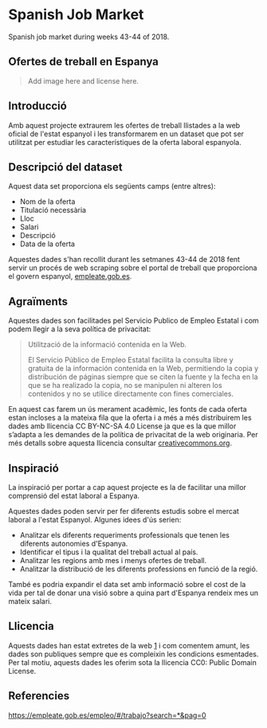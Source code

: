 # Spanish Job Market

Spanish job market during weeks 43-44 of 2018.

## Ofertes de treball en Espanya

> Add image here and license here.

## Introducció

Amb aquest projecte extraurem les ofertes de treball llistades a la web oficial de l'estat espanyol i les transformarem en un dataset que pot ser utilitzat per estudiar les característiques de la oferta laboral espanyola.

## Descripció del dataset

Aquest data set proporciona els següents camps (entre altres):

- Nom de la oferta
- Titulació necessària
- Lloc
- Salari
- Descripció
- Data de la oferta

Aquestes dades s'han recollit durant les setmanes 43-44 de 2018 fent servir un procés de web scraping sobre el portal de treball que proporciona el govern espanyol, [empleate.gob.es][1].

## Agraïments

Aquestes dades son facilitades pel Servicio Publico de Empleo Estatal i com podem llegir a la seva política de privacitat:

> Utilització de la informació contenida en la Web.
>
> El Servicio Público de Empleo Estatal facilita la consulta libre y gratuita de la información contenida en la Web, permitiendo la copia y distribución de páginas siempre que se citen la fuente y la fecha en la que se ha realizado la copia, no se manipulen ni alteren los contenidos y no se utilice directamente con fines comerciales.

En aquest cas farem un ús merament acadèmic, les fonts de cada oferta estan incloses a la mateixa fila que la oferta i a més a més distribuirem les dades amb llicencia CC BY-NC-SA 4.0 License ja que es la que millor s’adapta a les demandes de la política de privacitat de la web originaria. Per més detalls sobre aquesta llicencia consultar [creativecommons.org][2].

## Inspiració

La inspiració per portar a cap aquest projecte es la de facilitar una millor comprensió del estat laboral a Espanya.

Aquestes dades poden servir per fer diferents estudis sobre el mercat laboral a l'estat Espanyol. Algunes idees d'ús serien:

- Analitzar els diferents requeriments professionals que tenen les diferents autonomies d'Espanya.
- Identificar el tipus i la qualitat del treball actual al país.
- Analitzar les regions amb mes i menys ofertes de treball.
- Analitzar la distribució de les diferents professions en funció de la regió.

També es podria expandir el data set amb informació sobre el cost de la vida per tal de donar una visió sobre a quina part d'Espanya rendeix mes un mateix salari.

## Llicencia

Aquests dades han estat extretes de la web [1] i com comentem amunt, les dades son publiques sempre que es compleixin les condicions esmentades. Per tal motiu, aquests dades les oferim sota la llicencia CC0: Public Domain License.

## Referencies

[1]: https://empleate.gob.es/empleo/#/
[2]: https://creativecommons.org/licenses/by-nc-sa/4.0/

https://empleate.gob.es/empleo/#/trabajo?search=*&pag=0
